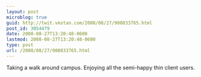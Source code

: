```yaml
---
layout: post
microblog: true
guid: http://twit.vmstan.com/2008/08/27/900833765.html
post_id: 3054479
date: 2008-08-27T13:20:48-0600
lastmod: 2008-08-27T13:20:48-0600
type: post
url: /2008/08/27/900833765.html
---
```

Taking a walk around campus. Enjoying all the semi-happy thin client users.
